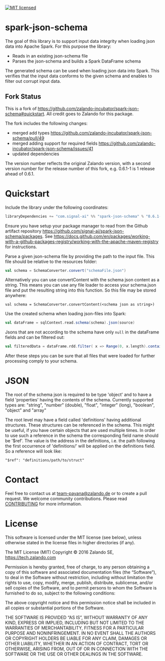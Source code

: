 [![MIT licensed](https://img.shields.io/badge/license-MIT-green.svg)](https://raw.githubusercontent.com/signal-ai/spark-json-schema/master/LICENSE)

# spark-json-schema

The goal of this library is to support input data integrity when loading json data into Apache Spark.
For this purpose the library:

- Reads in an existing json-schema file
- Parses the json-schema and builds a Spark DataFrame schema

The generated schema can be used when loading json data into Spark.
This verifies that the input data conforms to the given schema and enables to filter out corrupt input data.

## Fork Status

This is a fork of <https://github.com/zalando-incubator/spark-json-schema#quickstart>. All credit goes to Zalando for this package.

The fork includes the following changes:

- merged add types <https://github.com/zalando-incubator/spark-json-schema/pull/49>
- merged adding support for required fields <https://github.com/zalando-incubator/spark-json-schema/issues/41>
- updated dependencies

The version number reflects the original Zalando version, with a second version number for the release number of this fork, e.g. 0.6.1-1 is 1 release ahead of 0.6.1.

# Quickstart

Include the library under the following coordinates:

```scala
libraryDependencies += "com.signal-ai" %% "spark-json-schema" % "0.6.1-2"
```

Ensure you have setup your package manager to read from the Github artifact repository <https://github.com/signal-ai/spark-json-schema/packages>. See <https://docs.github.com/en/packages/working-with-a-github-packages-registry/working-with-the-apache-maven-registry> for instructions.

Parse a given json-schema file by providing the path to the input file.
This file should be relative to the resources folder:

```scala
val schema = SchemaConverter.convert("schemaFile.json")
```

Alternatively you can use convertContent with the schema json content as a string.
This means you can use any file loader to access your schema.json file and put the resulting
string into this function. So this file may be stored anywhere:

```
val schema = SchemaConverter.convertContent(<schema json as string>)
```

Use the created schema when loading json-files into Spark:

```scala
val dataFrame = sqlContext.read.schema(schema).json(source)
```

Jsons that are not according to the schema have only `null` in the dataFrame fields and can be filtered out:

```scala
val filteredData = dataFrame.rdd.filter( x => Range(0, x.length).contains(!x.isNullAt(_)))
```

After these steps you can be sure that all files that were loaded for further processing comply to your schema.

# JSON

The root of the schema json is required to be type 'object' and to have a field 'properties'
having the contents of the schema. Currently supported types are:
"string", "number" (double), "float", "integer" (long), "boolean", "object" and "array"

The root level may have a field called 'definitions' having additional structures. These
structures can be referenced in the schema. This might be useful, if you have certain
objects that are used multiple times. In order to use such a reference in the schema
the corresponding field name should be '$ref'. The value is the address in the
definitions, i.e. the path following the first occurrence of 'definitions/' will be
applied on the definitions field. So a reference will look like:

    "$ref": "definitions/path/to/struct"

# Contact

Feel free to contact us at team-payana@zalando.de or to create a pull request. We welcome community contributions. Please read [CONTRIBUTING](CONTRIBUTING.md) for more information.

# License

This software is licensed under the MIT license (see below), unless otherwise stated in the license files in higher directories (if any).

The MIT License (MIT) Copyright © 2016 Zalando SE, https://tech.zalando.com

Permission is hereby granted, free of charge, to any person obtaining a copy of this software and associated documentation files (the “Software”), to deal in the Software without restriction, including without limitation the rights to use, copy, modify, merge, publish, distribute, sublicense, and/or sell copies of the Software, and to permit persons to whom the Software is furnished to do so, subject to the following conditions:

The above copyright notice and this permission notice shall be included in all copies or substantial portions of the Software.

THE SOFTWARE IS PROVIDED “AS IS”, WITHOUT WARRANTY OF ANY KIND, EXPRESS OR IMPLIED, INCLUDING BUT NOT LIMITED TO THE WARRANTIES OF MERCHANTABILITY, FITNESS FOR A PARTICULAR PURPOSE AND NONINFRINGEMENT. IN NO EVENT SHALL THE AUTHORS OR COPYRIGHT HOLDERS BE LIABLE FOR ANY CLAIM, DAMAGES OR OTHER LIABILITY, WHETHER IN AN ACTION OF CONTRACT, TORT OR OTHERWISE, ARISING FROM, OUT OF OR IN CONNECTION WITH THE SOFTWARE OR THE USE OR OTHER DEALINGS IN THE SOFTWARE.
